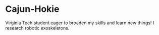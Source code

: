 # Cajun-Hokie
Virginia Tech student eager to broaden my skills and learn new things! I research robotic exoskeletons.
